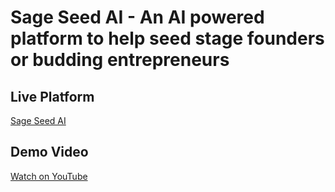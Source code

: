 # Sage Seed AI - An AI powered platform to help seed stage founders or budding entrepreneurs

## Live Platform
[Sage Seed AI](https://sage-seed-ai.vercel.app/)

## Demo Video
[Watch on YouTube](https://youtu.be/0EXM-JdeCYc?si=UeWRfNgMXq4SHjh_)
